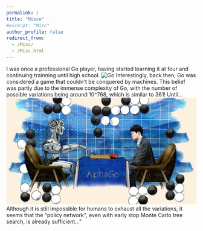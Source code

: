```yaml
---
permalink: /
title: "Misce"
#excerpt: "Misc"
author_profile: false
redirect_from: 
  - /Misc/
  - /Misc.html
---
```

I was once a professional Go player, having started learning it at four and continuing trainning until high school. 
<img src="Go.png" alt="Go">
Interestingly, back then, Go was considered a game that couldn't be conquered by machines. This belief was partly due to the immense complexity of Go, with the number of possible variations being around 
10^768, which is  similar to 361!
Until...
<img src="Alpha_Go.png" alt="Alpha Go">
Although it is still impossible for humans to exhaust all the variations, it seems that the "policy network", 
even with early stop Monte Carlo tree search, is already sufficient..."
